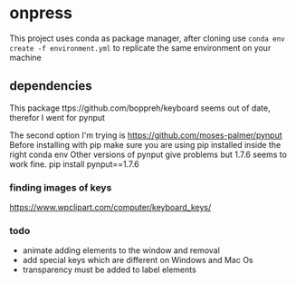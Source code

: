 # onpress

This project uses conda as package manager, after cloning use
`conda env create -f environment.yml`
to replicate the same environment on your machine

## dependencies

This package ttps://github.com/boppreh/keyboard seems out of date, therefor I went for pynput

The second option I'm trying is https://github.com/moses-palmer/pynput
Before installing with pip make sure you are using pip installed inside the right conda env
Other versions of pynput give problems but 1.7.6 seems to work fine.
    pip install pynput==1.7.6

### finding images of keys
https://www.wpclipart.com/computer/keyboard_keys/

### todo
- animate adding elements to the window and removal
- add special keys which are different on Windows and Mac Os
- transparency must be added to label elements